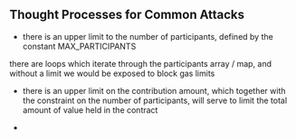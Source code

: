 ## Thought Processes for Common Attacks

- there is an upper limit to the number of participants, defined by the constant MAX_PARTICIPANTS 

 there are loops which iterate through the participants array / map, and without a limit we would be exposed to block gas limits

- there is an upper limit on the contribution amount, which together with the constraint on the number of participants, will serve to limit the total amount of value held in the contract

- 
